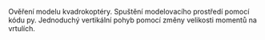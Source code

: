 Ověření modelu kvadrokoptéry. Spuštění modelovacího prostředí pomocí kódu py. 
Jednoduchý vertikální pohyb pomocí změny velikosti momentů na vrtulích.
